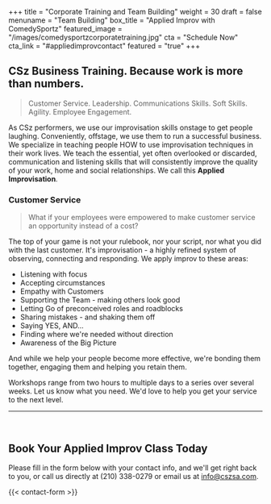+++
title = "Corporate Training and Team Building"
weight = 30
draft = false
menuname = "Team Building"
box_title = "Applied Improv with ComedySportz"
featured_image = "/images/comedysportzcorporatetraining.jpg"
cta = "Schedule Now"
cta_link = "#appliedimprovcontact"
featured = "true"
+++

## CSz Business Training. Because work is more than numbers.

> Customer Service. Leadership. Communications Skills. Soft Skills. Agility. Employee Engagement.

As CSz performers, we use our improvisation skills onstage to get people laughing. Conveniently, offstage, we use them to run a successful business. We specialize in teaching people HOW to use improvisation techniques in their work lives. We teach the essential, yet often overlooked or discarded, communication and listening skills that will consistently improve the quality of your work, home and social relationships. We call this **Applied Improvisation**.

### Customer Service

> What if your employees were empowered to make customer service an opportunity instead of a cost?

The top of your game is not your rulebook, nor your script, nor what you did with the last customer. It's improvisation - a highly refined system of observing, connecting and responding.
We apply improv to these areas:

- Listening with focus
- Accepting circumstances
- Empathy with Customers
- Supporting the Team - making others look good
- Letting Go of preconceived roles and roadblocks
- Sharing mistakes - and shaking them off
- Saying YES, AND...
- Finding where we're needed without direction
- Awareness of the Big Picture

And while we help your people become more effective, we're bonding them together, engaging them and helping you retain them.

Workshops range from two hours to multiple days to a series over several weeks.  Let us know what you need.  We'd love to help you get your service to the next level.

---

<a id="appliedimprovcontact"></a></br>
## Book Your Applied Improv Class Today
Please fill in the form below with your contact info, and we'll get right back to you, or call us directly at (210) 338-0279 or email us at <a href="mailto:info@cszsa.com">info@cszsa.com</a>.

{{< contact-form >}}
